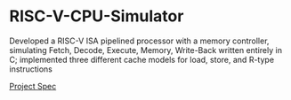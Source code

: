 # RISC-V-CPU-Simulator
 Developed a RISC-V ISA pipelined processor with a memory controller, simulating Fetch, Decode, Execute, Memory, Write-Back written entirely in C; implemented three different cache models for load, store, and R-type instructions

[Project Spec](https://docs.google.com/document/d/1fu1jSU8TCRW3tOWTEUeeprHgjqMdPBwlP5GtYAAk7DQ/edit)
